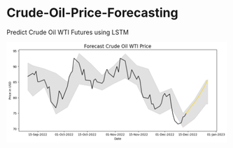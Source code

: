# Crude-Oil-Price-Forecasting
 Predict Crude Oil WTI Futures using LSTM
 
 ![alt text](https://raw.githubusercontent.com/datawithalvin/Crude-Oil-Price-Forecasting/main/figures/forecasted-price-with-confidence-interval.png)
